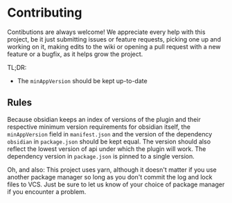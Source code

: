 # Contributing

Contibutions are always welcome! We appreciate every help with this project, be it just submitting issues or feature requests, picking one up and working on it, making edits to the wiki or opening a pull request with a new feature or a bugfix, as it helps grow the project.

TL;DR:

- The `minAppVersion` should be kept up-to-date

## Rules

Because obsidian keeps an index of versions of the plugin and their respective minimum version requirements for obsidian itself, the `minAppVersion` field in `manifest.json` and the version of the dependency `obsidian` in `package.json` should be kept equal. The version should also reflect the lowest version of api under which the plugin will work. The dependency version in `package.json` is pinned to a single version.

Oh, and also: This project uses yarn, although it doesn't matter if you use another package manager so long as you don't commit the log and lock files to VCS. Just be sure to let us know of your choice of package manager if you encounter a problem.
